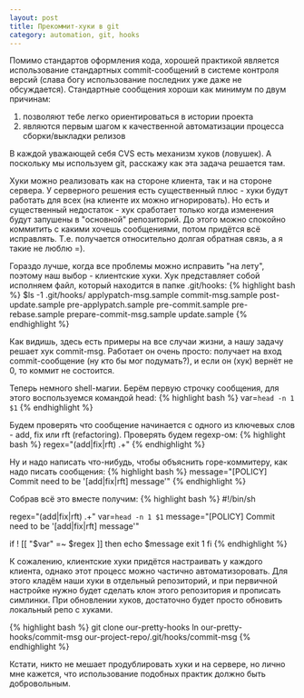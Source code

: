 ```yaml
---
layout: post
title: Прекоммит-хуки в git
category: automation, git, hooks
---
```


Помимо стандартов оформления кода, хорошей практикой является использование стандартных commit-сообщений в системе контроля версий (слава богу использование последних уже даже не обсуждается). Стандартные сообщения хороши как минимум по двум причинам:

1. позволяют тебе легко ориентироваться в истории проекта
2. являются первым шагом к качественной автоматизации процесса сборки/выкладки релизов

В каждой уважающей себя CVS есть механизм хуков (ловушек). А поскольку мы используем git, расскажу как эта задача решается там.

Хуки можно реализовать как на стороне клиента, так и на стороне сервера. У серверного решения есть существенный плюс - хуки будут работать для всех (на клиенте их можно игнорировать). Но есть и существенный недостаток - хук сработает только когда изменения будут запушены в "основной" репозиторий. До этого можно спокойно коммитить с какими хочешь сообщениями, потом придётся всё исправлять. Т.е. получается относительно долгая обратная связь, а я такие не люблю =). 

Гораздо лучше, когда все проблемы можно исправить "на лету", поэтому наш выбор - клиентские хуки. Хук представляет собой исполняем файл, который находится в папке .git/hooks:
{% highlight bash %}
$ls -1 .git/hooks/
applypatch-msg.sample
commit-msg.sample
post-update.sample
pre-applypatch.sample
pre-commit.sample
pre-rebase.sample
prepare-commit-msg.sample
update.sample
{% endhighlight %}

Как видишь, здесь есть примеры на все случаи жизни, а нашу задачу решает хук commit-msg. Работает он очень просто: получает на вход commit-сообщение (ну кто бы мог подумать?), и если он (хук) вернёт не 0, то коммит не состоится.

Теперь немного shell-магии. Берём первую строчку сообщения, для этого воспользуемся командой head:
{% highlight bash %}
var=`head -n 1 $1`
{% endhighlight %}

Будем проверять что сообщение начинается с одного из ключевых слов - add, fix или rft (refactoring). Проверять будем regexp-ом:
{% highlight bash %}
regex="(add|fix|rft) .+"
{% endhighlight %}

Ну и надо написать что-нибудь, чтобы объяснить горе-коммитеру, как надо писать сообщения:
{% highlight bash %}
message="[POLICY] Commit need to be '[add|fix|rft] message'"
{% endhighlight %}

Собрав всё это вместе получим:
{% highlight bash %}
#!/bin/sh

regex="(add|fix|rft) .+"
var=`head -n 1 $1`
message="[POLICY] Commit need to be '[add|fix|rft] message'"

if ! [[ "$var" =~ $regex ]]
then
  echo $message
  exit 1
fi
{% endhighlight %}

К сожалению, клиентские хуки придётся настраивать у каждого клиента, однако этот процесс можно частично автоматизоровать. Для этого кладём наши хуки в отдельный репозиторий, и при первичной настройке нужно будет сделать клон этого репозитория и прописать симлинки. При обновлении хуков, достаточно будет просто обновить локальный репо с хуками.

{% highlight bash %}
git clone our-pretty-hooks
ln our-pretty-hooks/commit-msg our-project-repo/.git/hooks/commit-msg
{% endhighlight %}

Кстати, никто не мешает продублировать хуки и на сервере, но лично мне кажется, что использование подобных практик должно быть добровольным.